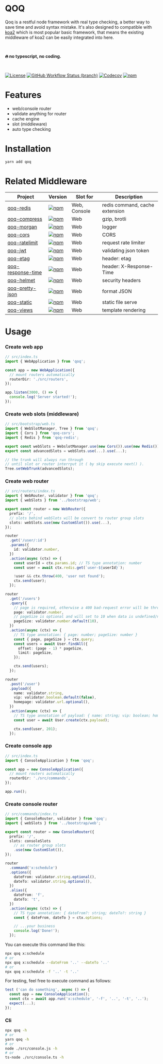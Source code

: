 # QOQ
Qoq is a restful node framework with real type checking, a better way to save time and avoid syntax mistake. It's also designed to compatible with [koa2](https://github.com/koajs/koa) which is most popular basic framework, that means the existing middleware of koa2 can be easily integrated into here.

<br>

**🔥 no typescript, no coding.**

<br>

[![License](https://img.shields.io/github/license/qoq-ts/qoq)](https://github.com/qoq-ts/qoq/blob/master/LICENSE)
[![GitHub Workflow Status (branch)](https://img.shields.io/github/workflow/status/qoq-ts/qoq/CI/master)](https://github.com/qoq-ts/qoq/actions)
[![Codecov](https://img.shields.io/codecov/c/github/qoq-ts/qoq)](https://codecov.io/gh/qoq-ts/qoq)
[![npm](https://img.shields.io/npm/v/qoq)](https://www.npmjs.com/package/qoq)

# Features

* web/console router
* validate anything for router
* cache engine
* slot (middleware)
* auto type checking

# Installation

```bash
yarn add qoq
```

# Related Middleware
| Project | Version | Slot for | Description |
| ------- | ------- | ------ | ------ |
| [qoq-redis](https://github.com/qoq-ts/qoq-redis) | [![npm](https://img.shields.io/npm/v/qoq-redis)](https://www.npmjs.com/package/qoq-redis) | Web, Console | redis command, cache extension |
| [qoq-compress](https://github.com/qoq-ts/qoq-compress) | [![npm](https://img.shields.io/npm/v/qoq-compress)](https://www.npmjs.com/package/qoq-compress) | Web | gzip, brotli |
| [qoq-morgan](https://github.com/qoq-ts/qoq-morgan) | [![npm](https://img.shields.io/npm/v/qoq-morgan)](https://www.npmjs.com/package/qoq-morgan) | Web | logger |
| [qoq-cors](https://github.com/qoq-ts/qoq-cors) | [![npm](https://img.shields.io/npm/v/qoq-cors)](https://www.npmjs.com/package/qoq-cors) | Web | CORS |
| [qoq-ratelimit](https://github.com/qoq-ts/qoq-ratelimit) | [![npm](https://img.shields.io/npm/v/qoq-ratelimit)](https://www.npmjs.com/package/qoq-ratelimit) | Web | request rate limiter |
| [qoq-jwt](https://github.com/qoq-ts/qoq-jwt) | [![npm](https://img.shields.io/npm/v/qoq-jwt)](https://www.npmjs.com/package/qoq-jwt) | Web | validating json token |
| [qoq-etag](https://github.com/qoq-ts/qoq-etag) | [![npm](https://img.shields.io/npm/v/qoq-etag)](https://www.npmjs.com/package/qoq-etag) | Web | header: etag |
| [qoq-response-time](https://github.com/qoq-ts/qoq-response-time) | [![npm](https://img.shields.io/npm/v/qoq-response-time)](https://www.npmjs.com/package/qoq-response-time) | Web | header: X-Response-Time |
| [qoq-helmet](https://github.com/qoq-ts/qoq-helmet) | [![npm](https://img.shields.io/npm/v/qoq-helmet)](https://www.npmjs.com/package/qoq-helmet) | Web | security headers |
| [qoq-pretty-json](https://github.com/qoq-ts/qoq-pretty-json) | [![npm](https://img.shields.io/npm/v/qoq-pretty-json)](https://www.npmjs.com/package/qoq-pretty-json) | Web | format JSON |
| [qoq-static](https://github.com/qoq-ts/qoq-static) | [![npm](https://img.shields.io/npm/v/qoq-static)](https://www.npmjs.com/package/qoq-static) | Web | static file serve |
| [qoq-views](https://github.com/qoq-ts/qoq-views) | [![npm](https://img.shields.io/npm/v/qoq-views)](https://www.npmjs.com/package/qoq-views) | Web | template rendering |


# Usage
### Create web app
```typescript
// src/index.ts
import { WebApplication } from 'qoq';

const app = new WebApplication({
  // mount routers automatically
  routerDir: './src/routers',
});

app.listen(3000, () => {
  console.log('Server started!');
});
```
### Create web slots (middleware)
```typescript
// src/bootstrap/web.ts
import { WebSlotManager, Tree } from 'qoq';
import { Cors } from 'qoq-cors';
import { Redis } from 'qoq-redis';

export const webSlots = WebslotManager.use(new Cors()).use(new Redis()).use(...);
export const advancedSlots = webSlots.use(...).use(...);

// the trunk will always run through
// until slot or router interrput it ( by skip execute next() ).
Tree.setWebTrunk(advancedSlots);
```
### Create web router
```typescript
// src/routers/index.ts
import { WebRouter, validator } from 'qoq';
import { webSlots } from '../bootstrap/web';

export const router = new WebRouter({
  prefix: '/',
  // slots behind webSlots will be convert to router group slots
  slots: webSlots.use(new CustomSlot()).use(...),
});

router
  .get('/user/:id')
  .params({
    id: validator.number,
  })
  .action(async (ctx) => {
    const userId = ctx.params.id; // TS type annotation: number
    const user = await ctx.redis.get(`user-${userId}`);

    !user && ctx.throw(400, 'user not found');
    ctx.send(user);
  });

router
  .get('/users')
  .query({
    // page is required, otherwise a 400 bad-request error will be thrown.
    page: validator.number,
    // pageSize is optional and will set to 10 when data is undefined/null.
    pageSize: validator.number.default(10),
  })
  .action(async (ctx) => {
    // TS type annotation: { page: number; pageSize: number }
    const { page, pageSize } = ctx.query;
    const users = await User.findAll({
      offset: (page - 1) * pageSize,
      limit: pageSize,
    });

    ctx.send(users);
  });

router
  .post('/user')
  .payload({
    name: validator.string,
    vip: validator.boolean.default(false),
    homepage: validator.url.optional(),
  })
  .action(async (ctx) => {
    // TS type annotation of payload: { name: string; vip: boolean; homepage?: string }
    const user = await User.create(ctx.payload);

    ctx.send(user, 201);
  });
```

### Create console app
```typescript
// src/index.ts
import { ConsoleApplication } from 'qoq';

const app = new ConsoleApplication({
  // mount routers automatically
  routerDir: './src/commands',
});

app.run();
```

### Create console router
```typescript
// src/commands/index.ts
import { ConsoleRouter, validator } from 'qoq';
import { webSlots } from '../bootstrap/web';

export const router = new ConsoleRouter({
  prefix: '/',
  slots: consoleSlots
    // as router group slots
    .use(new CustomSlot()),
});

router
  .command('x:schedule')
  .options({
    dateFrom: validator.string.optional(),
    dateTo: validator.string.optional(),
  })
  .alias({
    dateFrom: 'f',
    dateTo: 't',
  })
  .action(async (ctx) => {
    // TS type annotation: { dateFrom?: string; dateTo?: string }
    const { dateFrom, dateTo } = ctx.options;

    // ...your business
    console.log('Done!');
  });
```
You can execute this command like this:
```bash
npx qoq x:schedule
# or
npx qoq x:schedule --dateFrom '..' --dateTo '..'
# or
npx qoq x:schedule -f '..' -t '..'
```
For testing, feel free to execute command as follows:
```typescript
test ('can do something', async () => {
  const app = new ConsoleApplication();
  const ctx = await app.run('x:schedule', '-f', '..', '-t', '..');
  expect(...);
});
```

### Cli
```bash
npx qoq -h
# or
yarn qoq -h
# or
node ./src/console.js -h
# or
ts-node ./src/console.ts -h
```
